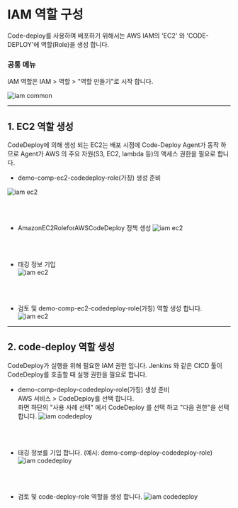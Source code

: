 # IAM 역할 구성
Code-deploy를 사용하여 배포하기 위해서는 AWS IAM의 'EC2' 와 'CODE-DEPLOY'에 역할(Role)을 생성 합니다. 

<h3> 공통 메뉴 </h3>

IAM 역할은 IAM > 역할 > "역할 만들기"로 시작 합니다.

![iam common](../img/infra-01-01.png)

---

## 1. EC2 역할 생성
CodeDeploy에 의해 생성 되는 EC2는 배포 시점에 Code-Deploy Agent가 동작 하므로 Agent가 AWS 의 주요 자원(S3, EC2, lambda 등)의
액세스 권한을 필요로 합니다. 

- demo-comp-ec2-codedeploy-role(가칭) 생성 준비  

![iam ec2](../img/infra-01-02.png)

<br /><br />

- AmazonEC2RoleforAWSCodeDeploy 정책 생성 
![iam ec2](../img/infra-01-03.png)

<br /><br />

- 태깅 정보 기입  
![iam ec2](../img/infra-01-04.png)

<br /><br />

- 검토 및 demo-comp-ec2-codedeploy-role(가칭) 역할 생성 합니다.  
![iam ec2](../img/infra-01-05.png)

---


## 2. code-deploy 역할 생성

CodeDeploy가 실행을 위해 필요한 IAM 권한 입니다. Jenkins 와 같은 CICD 툴이 CodeDeploy를 호출할 때 실행 권한을 필요로 합니다.

- demo-comp-deploy-codedeploy-role(가칭) 생성 준비    
AWS 서비스 > CodeDeploy를 선택 합니다.   
화면 하단의 "사용 사례 선택" 에서 CodeDeploy 를 선택 하고 "다음 권한"을 선택 합니다.
![iam codedeploy](../img/infra-01-06.png)

<br /> <br />

- 태깅 정보를 기입 합니다. (예시: demo-comp-deploy-codedeploy-role)
![iam codedeploy](../img/infra-01-07.png)

<br /> <br />

- 검토 및 code-deploy-role 역할을 생성 합니다.
![iam codedeploy](../img/infra-01-08.png)